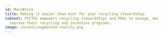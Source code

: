 ```yaml
---
id: MainBlock
title: Making it easier than ever for your recycling stewardship.
subtext: PICTUS empowers recycling stewardships and PROs to manage, monitor, and
  improve their recycling and incentive programs.
image: /assets/augmented-reality.png
---
```

